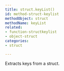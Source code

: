 ```yaml
---
title: struct.keyList()
id: method-struct-keylist
methodObject: struct
methodName: keyList
related:
- function-structkeylist
- object-struct
categories:
- struct

---
```


Extracts keys from a struct.